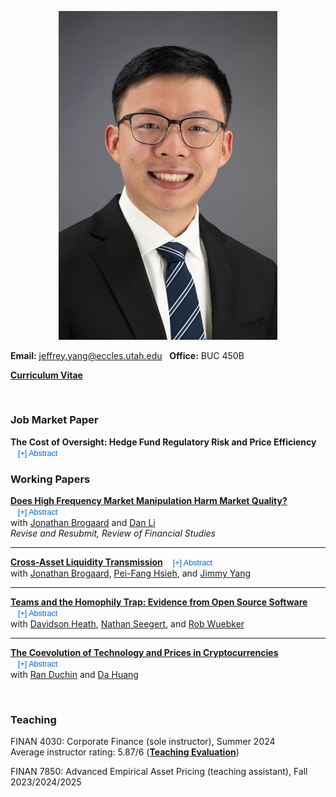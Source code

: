 <style>
.outer, #main_content_wrap, #main_content {
  text-align: center;
}

.inner {
  max-width: 1200px !important;
  width: 100% !important;
  margin: 0 auto !important;
  display: block !important;
  text-align: left;  /* keep text left-aligned inside */
}
</style>


<p align="center"> 
<img src="images/jy_2024.jpg" width="350">
</p>

**Email:** jeffrey.yang@eccles.utah.edu &nbsp;  **Office:** BUC 450B

**[Curriculum Vitae](CV_Jeffrey_Yang.pdf)**

<br>

### Job Market Paper


**The Cost of Oversight: Hedge Fund Regulatory Risk and Price Efficiency** 
<button id="btn-abs0" onclick="toggleAbstract('abs0','btn-abs0')" 
  style="border:none; background:none; color:#0066cc; cursor:pointer; font-size:90%; margin-left:6px;">
  [+] Abstract
</button>  

<div id="abs0" style="display:none; margin:5px 0 10px 0;">
  <p>Regulators seek to deter misconduct and maintain orderly markets through enforcement. However, hedge funds employ strategies that are difficult to classify as legitimate or manipulative. Regulatory risk, the likelihood of investigation or litigation, deters manipulation but can also discourage legitimate trading. Thus, the net effect on financial markets is an empirical question. This paper examines the impact of hedge fund regulatory risk on stock market efficiency. Increased regulatory risk hurts both weak-form price efficiency and price informativeness, as hedge funds reduce informed trading in response. The results indicate that efficiency gains from deterring manipulation are outweighed by efficiency losses from reduced legitimate trading.</p>

</div>



### Working Papers

**[Does High Frequency Market Manipulation Harm Market Quality?](https://papers.ssrn.com/sol3/papers.cfm?abstract_id=4280120)** 
<button id="btn-abs1" onclick="toggleAbstract('abs1','btn-abs1')" 
  style="border:none; background:none; color:#0066cc; cursor:pointer; font-size:90%; margin-left:6px;">
  [+] Abstract
</button>  
with [Jonathan Brogaard](https://brogaard.utah.edu/) and [Dan Li](https://myweb.cuhk.edu.cn/lidan)  
_Revise and Resubmit, Review of Financial Studies_

<div id="abs1" style="display:none; margin:5px 0 10px 0;">
  <p>
    Manipulation of financial markets has long been a concern. With the automation of financial markets, the potential for high frequency manipulation has arisen. Yet, such behavior is hidden within vast sums of order book data, making it difficult to define and to detect. We develop a tangible definition of one type of manipulation, spoofing. Using proprietary user-level identified order book data, we show the determinants of spoofing. Exploiting SEC Litigation Releases and lagged spoofing profitability as instruments, we show causal evidence that spoofing increases volatility and transaction costs, and decreases price efficiency. The findings indicate that spoofing harms market quality.
  </p>
</div>

---

**[Cross-Asset Liquidity Transmission](https://papers.ssrn.com/sol3/papers.cfm?abstract_id=4875686)** 
<button id="btn-abs2" onclick="toggleAbstract('abs2','btn-abs2')" 
  style="border:none; background:none; color:#0066cc; cursor:pointer; font-size:90%; margin-left:6px;">
  [+] Abstract
</button>  
with [Jonathan Brogaard](https://brogaard.utah.edu/), [Pei-Fang Hsieh](https://mx.nthu.edu.tw/~pfhsieh/), and [Jimmy Yang](https://business.oregonstate.edu/users/jimmy-yang)  

<div id="abs2" style="display:none; margin:5px 0 10px 0;">
  <p>
    We study cross-asset liquidity transmission using a proprietary dataset that tracks trader activity across multiple asset classes. We find that derivatives market makers’ hedging demand worsens liquidity in the stock market. We establish causality by exploiting an exogenous shock in hedging caused by increased options market making incentives. Market maker hedging transmits liquidity from derivatives to stocks, with trade imbalances driving hedging demand and causing asymmetric trading in the stock market. Hedging trades have permanent price impacts, indicating information transfer at the expense of stock market quality. Aggressive end-of-day hedging further consumes liquidity, consistent with its role in intraday momentum.
  </p>
</div>

---

**[Teams and the Homophily Trap: Evidence from Open Source Software](https://papers.ssrn.com/sol3/papers.cfm?abstract_id=5395207)** 
<button id="btn-abs4" onclick="toggleAbstract('abs4','btn-abs4')" 
  style="border:none; background:none; color:#0066cc; cursor:pointer; font-size:90%; margin-left:6px;">
  [+] Abstract
</button>  
with [Davidson Heath](http://davidsontheath.github.io/), [Nathan Seegert](http://www.nathanseegert.com/), and [Rob Wuebker](https://rwuebker.notion.site/RO-R-WU-K-R-f974e372aad24db1bea26d097f855033)  

<div id="abs4" style="display:none; margin:5px 0 10px 0;">
  <p>
    Many real-world teams—for example startups, scientific collaborations, and the open-source software community—form through self-selection rather than assignment. Yet most empirical research on team diversity and performance focuses on teams are already formed, or a field experiment where team members have been randomly assigned. This paper examines how diversity emerges and affects performance in endogenously formed teams using a panel of over 148,000 open source software project-years from GitHub. We document three main findings. First, homophily—the tendency to affiliate with similar others—drives team formation, resulting in widespread and persistent homogeneity in endogenously formed teams. Second, diversity improves project performance, with the greatest gains observed among teams that were initially homogeneous. Third, we empirically document the "homophily trap" in endogenously-formed teams, showing that the very mechanism that fosters early team emergence and cohesion inhibits a team's long-run performance by deterring outsider entry. Finally, we show that the coordination costs of diversity, two measures of team dysfunction—higher contributor exit and team fracture—arise primarily at high levels of heterogeneity. These results highlight a central tradeoff in team formation: early interpersonal fit may come at the expense of long-run adaptability and success.
  </p>
</div>

---

**[The Coevolution of Technology and Prices in Cryptocurrencies](https://papers.ssrn.com/sol3/papers.cfm?abstract_id=5426235)** 
<button id="btn-abs3" onclick="toggleAbstract('abs3','btn-abs3')" 
  style="border:none; background:none; color:#0066cc; cursor:pointer; font-size:90%; margin-left:6px;">
  [+] Abstract
</button>  
with [Ran Duchin](https://sites.google.com/view/randuchin) and [Da Huang](https://dahuang-finance.github.io/)  

<div id="abs3" style="display:none; margin:5px 0 10px 0;">
  <p>
    This paper studies the joint dynamics of cryptocurrency technology, returns, and labor markets for developers. We construct high-frequency measures of GitHub bug reports ("Technology Flaws") and code commits ("Technology Development") for major coins. The main results are twofold. First, a new Technology Flaw predicts a 7 bp drop in next-day returns without future reversals. Second, a 1% decrease in coin valuation leads to a 0.14% decrease in Technology Development labor. These findings suggest that technology is a fundamental factor in cryptocurrency prices, and that prices and technology development coevolve through a bidirectional feedback mechanism.
  </p>
</div>

<script>
function toggleAbstract(absId, btnId) {
  var abs = document.getElementById(absId);
  var btn = document.getElementById(btnId);
  if (abs.style.display === "none") {
    abs.style.display = "block";
    btn.textContent = "[–] Abstract";
  } else {
    abs.style.display = "none";
    btn.textContent = "[+] Abstract";
  }
}
</script>


<br>

### Teaching

FINAN 4030: Corporate Finance (sole instructor), Summer 2024 <br>
Average instructor rating: 5.87/6 (**[Teaching Evaluation](finan_4030_evals.pdf)**)

FINAN 7850: Advanced Empirical Asset Pricing (teaching assistant), Fall 2023/2024/2025



